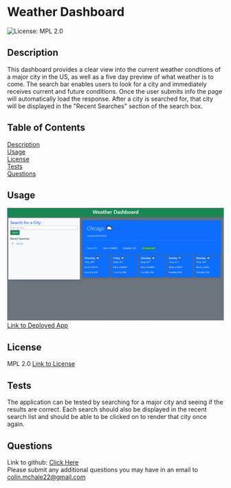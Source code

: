 # Weather Dashboard
![License: MPL 2.0](https://img.shields.io/badge/License-MPL_2.0-brightgreen.svg)

## Description  
This dashboard provides a clear view into the current weather condtions of a major city in the US, as well as a five day preview of what weather is to come. The search bar enables users to look for a city and immediately receives current and future conditions. Once the user submits info the page will automatically load the response. After a city is searched for, that city will be displayed in the "Recent Searches" section of the search box.

## Table of Contents  
[Description](#description)    
[Usage](#usage)  
[License](#license)   
[Tests](#tests)  
[Questions](#questions)  

## Usage  
![Screenshot of App](./WeatherDashboard.png)
[Link to Deployed App](https://colinmchale.github.io/WeatherDashboard/)

## License 
MPL 2.0
[Link to License](https://www.mozilla.org/en-US/MPL/2.0/)

## Tests  
The application can be tested by searching for a major city and seeing if the results are correct. Each search should also be displayed in the recent search list and should be able to be clicked on to render that city once again.

## Questions
Link to github: [Click Here](https://github.com/colinmchale)  
Please submit any additional questions you may have in an email to colin.mchale22@gmail.com
